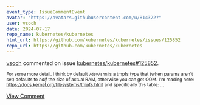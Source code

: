 ```yaml
---
event_type: IssueCommentEvent
avatar: "https://avatars.githubusercontent.com/u/814322?"
user: vsoch
date: 2024-07-17
repo_name: kubernetes/kubernetes
html_url: https://github.com/kubernetes/kubernetes/issues/125852
repo_url: https://github.com/kubernetes/kubernetes
---
```


<a href='https://github.com/vsoch' target='_blank'>vsoch</a> commented on issue <a href='https://github.com/kubernetes/kubernetes/issues/125852' target='_blank'>kubernetes/kubernetes#125852</a>.

<small>For some more detail, I think by default `/dev/shm` is a tmpfs type that (when params aren't set) defaults to _half_ the size of actual RAM, otherwise you can get OOM. I'm reading here: https://docs.kernel.org/filesystems/tmpfs.html and specifically this table:...</small>

<a href='https://github.com/kubernetes/kubernetes/issues/125852' target='_blank'>View Comment</a>